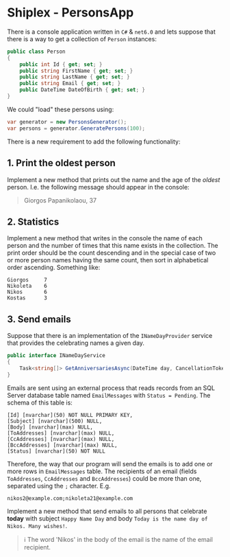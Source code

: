 # Shiplex - PersonsApp

There is a console application written in `C#` & `net6.0` and lets suppose that there is a way to get a collection of `Person` instances:

```csharp
public class Person
{
    public int Id { get; set; }
    public string FirstName { get; set; }
    public string LastName { get; set; }
    public string Email { get; set; }
    public DateTime DateOfBirth { get; set; }
}
```

We could "load" these persons using:

```csharp
var generator = new PersonsGenerator();
var persons = generator.GeneratePersons(100);
```

There is a new requirement to add the following functionality:

## 1. Print the oldest person

Implement a new method that prints out the name and the age of the *oldest* person. I.e. the following message should appear in the console:

> Giorgos Papanikolaou, 37

## 2. Statistics

Implement a new method that writes in the console the name of each person and the number of times that this name exists in the collection. The print order should be the count descending and in the special case of two or more person names having the same count, then sort in alphabetical order ascending. Something like:

```text
Giorgos     7
Nikoleta    6
Nikos       6
Kostas      3
```

## 3. Send emails

Suppose that there is an implementation of the `INameDayProvider` service that provides the celebrating names a given day.

```csharp
public interface INameDayService
{
    Task<string[]> GetAnniversariesAsync(DateTime day, CancellationToken cancellationToken = default);
}
```

Emails are sent using an external process that reads records from an SQL Server database table named `EmailMessages` with `Status = Pending`. The schema of this table is:

```text
[Id] [nvarchar](50) NOT NULL PRIMARY KEY,
[Subject] [nvarchar](500) NULL,
[Body] [nvarchar](max) NULL,
[ToAddresses] [nvarchar](max) NULL,
[CcAddresses] [nvarchar](max) NULL,
[BccAddresses] [nvarchar](max) NULL,
[Status] [nvarchar](50) NOT NULL
```

Therefore, the way that our program will send the emails is to add one or more rows in `EmailMessages` table. The recipients of an email (fields `ToAddresses`, `CcAddresses` and `BccAddresses`) could be more than one, separated using the `;` character. E.g.

```text
nikos2@example.com;nikoleta21@example.com
```

Implement a new method that send emails to all persons that celebrate **today** with subject `Happy Name Day` and body `Today is the name day of Nikos. Many wishes!`.

> ℹ️ The word 'Nikos' in the body of the email is the name of the email recipient.
